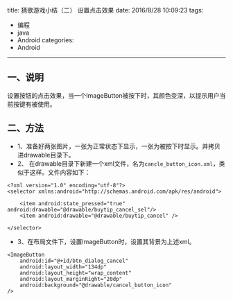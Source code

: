 title: 猜歌游戏小结（二） 设置点击效果
date: 2016/8/28 10:09:23
tags:
- 编程
- java
- Android
categories:
- Android
---

## 一、说明
设置按钮的点击效果，当一个ImageButton被按下时，其颜色变深，以提示用户当前按键有被使用。

<!-- more -->

## 二、方法
- 1、准备好两张图片，一张为正常状态下显示，一张为被按下时显示。并拷贝进drawable目录下。
- 2、 在drawable目录下新建一个xml文件，名为`cancle_button_icon.xml`，类似于这样。文件内容如下：
```
<?xml version="1.0" encoding="utf-8"?>
<selector xmlns:android="http://schemas.android.com/apk/res/android">

    <item android:state_pressed="true" android:drawable="@drawable/buytip_cancel_sel"/>
    <item android:drawable="@drawable/buytip_cancel" />

</selector>
```

- 3、在布局文件下，设置ImageButton时，设置其背景为上述xml。
```
<ImageButton
    android:id="@+id/btn_dialog_cancel"
    android:layout_width="134dp"
    android:layout_height="wrap_content"
    android:layout_marginRight="20dp"
    android:background="@drawable/cancel_button_icon"
/>
```
